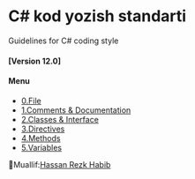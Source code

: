 # C# kod yozish standarti
Guidelines for C# coding style
#### [Version 12.0]


#### Menu
* [0.File](https://github.com/AslanbekHasanov/Morcdown/blob/main/File.md) 
* [1.Comments & Documentation](https://github.com/AslanbekHasanov/Morcdown/blob/main/Comments%20%26%20Documentation.md)
* [2.Classes & Interface](https://github.com/AslanbekHasanov/Morcdown/blob/main/Classes%20%26%20Interface.md)
* [3.Directives](https://github.com/AslanbekHasanov/Morcdown/blob/main/Directives.md)
* [4.Methods](https://github.com/AslanbekHasanov/Morcdown/blob/main/Methods.md)
* [5.Variables](https://github.com/AslanbekHasanov/Morcdown/blob/main/Variables.md)


📝Muallif:[Hassan Rezk Habib](https://github.com/hassanhabib)
